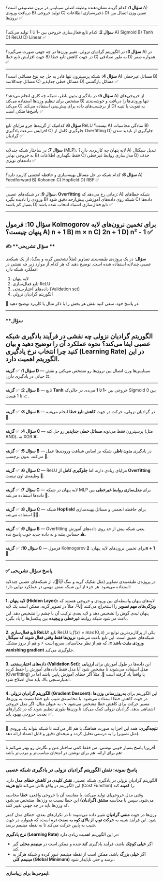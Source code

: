 **سؤال 1:**
کدام گزینه نشان‌دهنده وظیفه اصلی سیناپس در نرون مصنوعی است؟
A) دریافت ورودی
B) تولید خروجی
C) ذخیره‌سازی اطلاعات
D) تعیین وزن اتصال بین نرون‌ها
✅

---

**سؤال 2:**
کدام تابع فعال‌سازی خروجی بین -1 تا 1 تولید می‌کند؟
A) Sigmoid
B) Tanh
C) ReLU
D) Linear
✅

---

**سؤال 3:**
در الگوریتم گرادیان نزولی، تغییر وزن‌ها در چه جهتی صورت می‌گیرد؟
A) در جهت افزایش تابع خطا
B) در جهت کاهش تابع خطا
C) به طور تصادفی
D) همواره صفر
✅

---

**سؤال 4:**
شبکه پرسپترون تنها قادر به حل چه نوع مسائلی است؟
A) مسائل غیرخطی
B) مسائل چندکلاسه
C) مسائل خطی جداپذیر
D) مسائل بازگشتی
✅

---

**سؤال 5:**
در یادگیری بدون ناظر، شبکه چه کاری انجام می‌دهد؟
A) از خروجی‌های مشخص برای تنظیم وزن‌ها استفاده می‌کند
B) تنها ورودی‌ها را دریافت و خوشه‌بندی می‌کند
C) از برچسب‌های داده برای پیش‌بینی استفاده می‌کند
D) به تقویت یا تنبیه پاسخ‌ها متکی است
✅

---

**سؤال 6:**
کدامیک از گزینه‌ها جزو مزایای تابع ReLU نیست؟
A) سادگی محاسبات
B) افزایش سرعت یادگیری
C) جلوگیری کامل از Overfitting
D) جلوگیری از ناپدید شدن گرادیان
✅

---

**سؤال 7:**
در ساختار شبکه چندلایه (MLP)، لایه پنهان چه کاربردی دارد؟
A) تبدیل سیگنال به خروجی نهایی
B) فقط نگهداری اطلاعات
C) مدل‌سازی روابط غیرخطی
D) حذف داده‌های نویزی
✅

---

**سؤال 8:**
کدام شبکه در حل مسائل بهینه‌سازی و حافظه انجمنی کاربرد دارد؟
A) Feedforward
B) Kohonen
C) Hopfield
D) RBF
✅

---

**سؤال 9:**
در شبکه‌های عصبی، **Overfitting** زمانی رخ می‌دهد که:
A) شبکه خطاهای ورودی را نادیده بگیرد
B) شبکه روی داده‌های آموزشی بیش‌ازحد دقیق شود
C) داده‌ها بسیار کم باشند
D) تابع فعال‌سازی اشتباه انتخاب شده باشد
✅

---

**سؤال 10:**
فرمول Kolmogorov برای تخمین نرون‌های لایه پنهان چیست؟
A) n + 1
B) m × n
C) 2n + 1
D) n² - 1
✅
---
### ✍️ **سؤال تشریحی **

**سؤال:**
در یک پروژه‌ی طبقه‌بندی تصاویر (مثلاً تشخیص گربه و سگ)، از یک شبکه‌ی عصبی چندلایه استفاده شده است.
توضیح دهید که هر کدام از موارد زیر چه نقشی در عملکرد شبکه دارد:

1. لایه پنهان
2. تابع فعال‌سازی ReLU
3. داده‌های اعتبارسنجی (Validation set)
4. الگوریتم گرادیان نزولی

📘 در پاسخ خود، سعی کنید نقش هر بخش را با ذکر مثال یا کاربرد توضیح دهید.

---
### **سؤال 

**الگوریتم گرادیان نزولی چه نقشی در فرآیند یادگیری شبکه عصبی ایفا می‌کند؟ 
نحوه عملکرد آن را توضیح دهید و بیان کنید چرا انتخاب نرخ یادگیری (Learning Rate) در این الگوریتم اهمیت دارد.**
---

**سؤال 1:**
✅ **گزینه D** — سیناپس‌ها وزن اتصال بین نرون‌ها رو مشخص می‌کنن و نقش حیاتی در یادگیری دارن ⚖️.

---

**سؤال 2:**
✅ **گزینه B** — تابع **Tanh** خروجی بین **-1 تا 1** می‌ده، در حالی‌که Sigmoid بین 0 تا 1 هست 📈.

---

**سؤال 3:**
✅ **گزینه B** — در گرادیان نزولی، حرکت در جهت **کاهش تابع خطا** انجام می‌شه 🔽.

---

**سؤال 4:**
✅ **گزینه C** — پرسپترون فقط می‌تونه **مسائل خطی جداپذیر** رو حل کنه (مثل AND)، نه XOR ❌.

---

**سؤال 5:**
✅ **گزینه B** — در یادگیری **بدون ناظر**، شبکه بر اساس شباهت ورودی‌ها عمل می‌کنه، بدون برچسب 🧩.

---

**سؤال 6:**
✅ **گزینه C** — ReLU مزایای زیادی داره، اما **جلوگیری کامل از Overfitting** وظیفه‌ی اون نیست 🚫.

---

**سؤال 7:**
✅ **گزینه C** — لایه پنهان در شبکه MLP برای **مدل‌سازی روابط غیرخطی** بین داده‌ها استفاده می‌شه 🧠.

---

**سؤال 8:**
✅ **گزینه C** — شبکه **Hopfield** برای حافظه انجمنی و مسائل بهینه‌سازی استفاده می‌شه 💾🔁.

---

**سؤال 9:**
✅ **گزینه B** — Overfitting یعنی شبکه بیش از حد روی داده‌های آموزش حساس بشه و به داده جدید خوب پاسخ نده ⚠️.

---

**سؤال 10:**
✅ **گزینه C** — فرمول Kolmogorov برای تخمین نرون‌های لایه پنهان: **2n + 1** 📐.

---
### ✅ **پاسخ  سؤال تشریحی**

در پروژه‌ی طبقه‌بندی تصاویر (مثل تفکیک گربه و سگ 🐱🐶)، از شبکه‌های عصبی چندلایه استفاده می‌شود. هر جزء از این شبکه نقش مهمی در عملکرد نهایی دارد:

---

**1. لایه پنهان (Hidden Layer):**
لایه‌های پنهان واسطه‌ای بین ورودی و خروجی هستند که **ویژگی‌های مهم تصویر** را استخراج می‌کنند 🧠🔍.
مثلاً در تصویر گربه، ممکن است یک لایه پنهان لبه‌ی گوش را تشخیص دهد و لایه بعدی ترکیب آن با چشم را تشخیص دهد. این باعث می‌شود شبکه روابط **غیرخطی و پیچیده** بین پیکسل‌ها را یاد بگیرد.

---

**2. تابع فعال‌سازی ReLU:**
تابع ReLU یا $f(x) = \max(0, x)$ یکی از پرکاربردترین توابع در شبکه‌های عمیق است.
این تابع باعث می‌شود **نرون‌ها فقط وقتی فعال شوند که سیگنال ورودی مثبت باشد** 🔛، که هم از نظر محاسباتی سریع است ⚡ و هم از بروز مشکل **vanishing gradient** جلوگیری می‌کند.

---

**3. داده‌های اعتبارسنجی (Validation Set):**
این داده‌ها در طول آموزش برای **ارزیابی مدل** استفاده می‌شوند تا مشخص شود آیا مدل فقط داده‌های آموزش را حفظ کرده (Overfitting) یا واقعاً یاد گرفته است 🧪.
مثلاً اگر خطای آموزش پایین باشد اما در اعتبارسنجی بالا، باید مدل اصلاح شود.

---

**4. الگوریتم گرادیان نزولی (Gradient Descent):**
این الگوریتم برای **به‌روزرسانی وزن‌ها** در جهت کاهش خطا استفاده می‌شود.
با محاسبه‌ی شیب تابع خطا نسبت به وزن‌ها، مسیر حرکت برای کاهش خطا مشخص می‌شود ➘.
به عنوان مثال، اگر مدل خروجی اشتباهی بدهد، گرادیان نزولی کمک می‌کند تا وزن‌ها طوری تنظیم شوند که در تکرارهای بعدی، خروجی بهبود یابد ✅.

---

📝 **نتیجه‌گیری:**
همه این اجزا به صورت هماهنگ با هم کار می‌کنند تا شبکه بتواند یک ورودی (مثل تصویر) را به درستی تحلیل کرده و نتیجه‌ای دقیق و قابل اعتماد ارائه دهد.

---
آفرین! پاسخ بسیار خوبی نوشتی. من فقط کمی ساختار متن و نگارش رو بهتر می‌کنم تا هم برای ارائه، هم برای نوشتن در امتحان مناسب‌تر و مرتب‌تر باشه:

---

### **پاسخ نمونه: نقش الگوریتم گرادیان نزولی در یادگیری شبکه عصبی**

الگوریتم گرادیان نزولی در یادگیری شبکه عصبی، **نقش کلیدی در کاهش خطای مدل** دارد. این الگوریتم در واقع تلاش می‌کند **تابع هزینه** (Cost Function) را **کمینه** کند.

وقتی مدل خروجی‌ای تولید می‌کند، با مقایسه آن با خروجی واقعی، **خطا** محاسبه می‌شود. سپس با محاسبه **مشتق (گرادیان)** این خطا نسبت به وزن‌ها، مشخص می‌شود که وزن‌ها باید در چه جهتی تغییر کنند.

وزن‌ها در جهت **منفی گرادیان** تغییر داده می‌شوند تا در تکرارهای بعدی، خطای مدل کمتر شود. این فرآیند شبیه به **حرکت توپ از بالای کوه به سمت دره** است، که همواره در جهت شیب به پایین حرکت می‌کند تا به نقطه مینیمم برسد.

**نرخ یادگیری (Learning Rate)** در این الگوریتم اهمیت زیادی دارد:

* اگر **خیلی کوچک** باشد، فرآیند یادگیری **کند** شده و ممکن است در **مینیمم محلی** گیر کند.
* اگر **خیلی بزرگ** باشد، ممکن است از نقطه مینیمم عبور کرده و شبکه هرگز به **مینیمم کلی (Global Minimum)** نرسد و حتی ناپایدار شود.

---

**ایموجی‌ها برای زیباسازی:**


